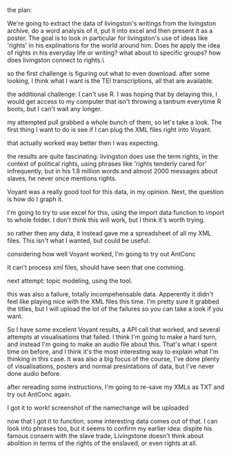 the plan: 

We're going to extract the data of livingston's writings from the livingston archive, do a word analysis of it, put it into excel and then present it as a poster.
The goal is to look in particular for livingston's use of ideas like 'rights' in his explinations for the world around him. Does he apply the idea of rights in his everyday life or writing? what about to specific groups? how does livingston connect to rights.\

so the first challenge is figuring out what to even download. after some looking, I think what I want is the TEI transcriptions, all that are available. 

the additional challenge: I can't use R. I was hoping that by delaying this, I would get access to my computer that isn't throwing a tantrum everytime R boots, but I can't wait any longer. 

my attempted pull grabbed a whole bunch of them, so let's take a look. The first thing I want to do is see if I can plug the XML files right into Voyant. 

that actually worked way better then I was expecting. 

the results are quite fascinating: livingston does use the term rights, in the context of political rights, using phrases like 'rights tenderly cared for' infrequently, but in his 1.8 million words and almost 2000 messages about slaves, he never once mentions rights. 

Voyant was a really good tool for this data, in my opinion. Next, the question is how do I graph it. 

I'm going to try to use excel for this, using the import data function to import to whole folder. I don't think this will work, but I think it's worth trying. 

so rather then any data, it instead gave me a spreadsheet of all my XML files. This isn't what I wanted, but could be useful. 

considering how well Voyant worked, I'm going to try out AntConc

It can't process xml files, should have seen that one comming. 

next attempt: topic modeling, using the tool. 

this was also a failure, totally incompehensable data. Apperently it didn't feel like playing nice with the XML files this time. I'm pretty sure it grabbed the titles, but I will upload the lot of the failures so you can take a look if you want. 

So I have some excelent Voyant results, a API call that worked, and several attempts at visualisations that failed. I think I'm going to make a hard turn, and instead I'm going to make an audio file about this. That's what I spent time on before, and I think it's the most interesting way to explain what I'm thinking in this case. It was also a big focus of the course, I've done plenty of visualisations, posters and normal presintations of data, but I've never done audio before. 

after rereading some instructions, I'm going to re-save my XMLs as TXT and try out AntConc again.

I got it to work! screenshot of the namechange will be uploaded

now that I got it to function, some interesting data comes out of that. I can look into phrases too, but it seems to confirm my earlier idea: dispite his famous consern with the slave trade, Livingstone doesn't think about abolition in terms of the rights of the enslaved, or even rights at all.


